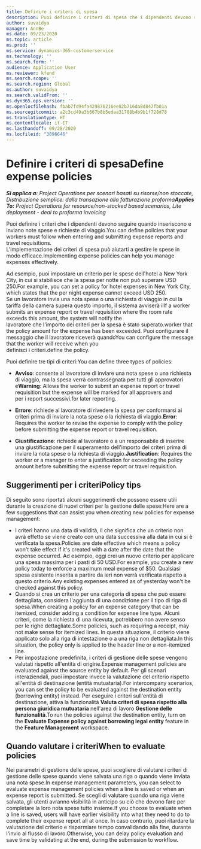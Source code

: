 ```yaml
---
title: Definire i criteri di spesa
description: Puoi definire i criteri di spesa che i dipendenti devono seguire quando inseriscono e inviano note spese e richieste di viaggio.
author: suvaidya
manager: AnnBe
ms.date: 09/23/2020
ms.topic: article
ms.prod: ''
ms.service: dynamics-365-customerservice
ms.technology: ''
ms.search.form: ''
audience: Application User
ms.reviewer: kfend
ms.search.scope: ''
ms.search.region: Global
ms.author: suvaidya
ms.search.validFrom: ''
ms.dyn365.ops.version: ''
ms.openlocfilehash: fbab7fd94fa429876216ee82b716da8d847fb01a
ms.sourcegitcommit: a2c3cd49a3b667b8b5edaa31788b4b9b1f728d78
ms.translationtype: HT
ms.contentlocale: it-IT
ms.lasthandoff: 09/28/2020
ms.locfileid: "3896646"
---
```

# <a name="define-expense-policies"></a><span data-ttu-id="11816-103">Definire i criteri di spesa</span><span class="sxs-lookup"><span data-stu-id="11816-103">Define expense policies</span></span>

<span data-ttu-id="11816-104">_**Si applica a:** Project Operations per scenari basati su risorse/non stoccate, Distribuzione semplice: dalla transazione alla fatturazione proforma_</span><span class="sxs-lookup"><span data-stu-id="11816-104">_**Applies To:** Project Operations for resource/non-stocked based scenarios, Lite deployment - deal to proforma invoicing_</span></span>

<span data-ttu-id="11816-105">Puoi definire i criteri che i dipendenti devono seguire quando inseriscono e inviano note spese e richieste di viaggio.</span><span class="sxs-lookup"><span data-stu-id="11816-105">You can define policies that your workers must follow when entering and submitting expense reports and travel requisitions.</span></span>         
<span data-ttu-id="11816-106">L'implementazione dei criteri di spesa può aiutarti a gestire le spese in modo efficace.</span><span class="sxs-lookup"><span data-stu-id="11816-106">Implementing expense policies can help you manage expenses effectively.</span></span>         

<span data-ttu-id="11816-107">Ad esempio, puoi impostare un criterio per le spese dell'hotel a New York City, in cui si stabilisce che la spesa per notte non può superare USD 250.</span><span class="sxs-lookup"><span data-stu-id="11816-107">For example, you can set a policy for hotel expenses in New York City, which states that the per night expense cannot exceed USD 250.</span></span>       
<span data-ttu-id="11816-108">Se un lavoratore invia una nota spese o una richiesta di viaggio in cui la tariffa della camera supera questo importo, il sistema avviserà il</span><span class="sxs-lookup"><span data-stu-id="11816-108">If a worker submits an expense report or travel requisition where the room rate exceeds this amount, the system will notify the</span></span>         
<span data-ttu-id="11816-109">lavoratore che l'importo dei criteri per la spesa è stato superato.</span><span class="sxs-lookup"><span data-stu-id="11816-109">worker that the policy amount for the expense has been exceeded.</span></span> <span data-ttu-id="11816-110">Puoi configurare il messaggio che il lavoratore riceverà quando</span><span class="sxs-lookup"><span data-stu-id="11816-110">You can configure the message that the worker will receive when you</span></span>        
<span data-ttu-id="11816-111">definisci i criteri.</span><span class="sxs-lookup"><span data-stu-id="11816-111">define the policy.</span></span>      
        
<span data-ttu-id="11816-112">Puoi definire tre tipi di criteri:</span><span class="sxs-lookup"><span data-stu-id="11816-112">You can define three types of policies:</span></span>         
        
- <span data-ttu-id="11816-113">**Avviso**: consente al lavoratore di inviare una nota spese o una richiesta di viaggio, ma la spesa verrà contrassegnata per tutti gli approvatori e</span><span class="sxs-lookup"><span data-stu-id="11816-113">**Warning**: Allows the worker to submit an expense report or travel requisition but the expense will be marked for all approvers and</span></span>         
  <span data-ttu-id="11816-114">per i report successivi.</span><span class="sxs-lookup"><span data-stu-id="11816-114">for later reporting.</span></span>        

- <span data-ttu-id="11816-115">**Errore**: richiede al lavoratore di rivedere la spesa per conformarsi ai criteri prima di inviare la nota spese o la richiesta di viaggio.</span><span class="sxs-lookup"><span data-stu-id="11816-115">**Error**: Requires the worker to revise the expense to comply with the policy before submitting the expense report or travel requisition.</span></span>        
 
 - <span data-ttu-id="11816-116">**Giustificazione**: richiede al lavoratore o a un responsabile di inserire una giustificazione per il superamento dell'importo dei criteri prima di inviare la nota spese o la richiesta di viaggio.</span><span class="sxs-lookup"><span data-stu-id="11816-116">**Justification**: Requires the worker or a manager to enter a justification for exceeding the policy amount before submitting the expense report or travel requisition.</span></span>        

## <a name="policy-tips"></a><span data-ttu-id="11816-117">Suggerimenti per i criteri</span><span class="sxs-lookup"><span data-stu-id="11816-117">Policy tips</span></span>
<span data-ttu-id="11816-118">Di seguito sono riportati alcuni suggerimenti che possono essere utili durante la creazione di nuovi criteri per la gestione delle spese:</span><span class="sxs-lookup"><span data-stu-id="11816-118">Here are a few suggestions that can assist you when creating new policies for expense management:</span></span> 

- <span data-ttu-id="11816-119">I criteri hanno una data di validità, il che significa che un criterio non avrà effetto se viene creato con una data successiva alla data in cui si è verificata la spesa.</span><span class="sxs-lookup"><span data-stu-id="11816-119">Policies are date effective which means a policy won't take effect if it's created with a date after the date that the expense occurred.</span></span> <span data-ttu-id="11816-120">Ad esempio, oggi crei un nuovo criterio per applicare una spesa massima per i pasti di 50 USD.</span><span class="sxs-lookup"><span data-stu-id="11816-120">For example, you create a new policy today to enforce a maximum meal expense of $50.</span></span> <span data-ttu-id="11816-121">Qualsiasi spesa esistente inserita a partire da ieri non verrà verificata rispetto a questo criterio.</span><span class="sxs-lookup"><span data-stu-id="11816-121">Any existing expenses entered as of yesterday won't be checked against this policy.</span></span>
- <span data-ttu-id="11816-122">Quando si crea un criterio per una categoria di spesa che può essere dettagliata, considera l'aggiunta di una condizione per il tipo di riga di spesa.</span><span class="sxs-lookup"><span data-stu-id="11816-122">When creating a policy for an expense category that can be itemized, consider adding a condition for expense line type.</span></span> <span data-ttu-id="11816-123">Alcuni criteri, come la richiesta di una ricevuta, potrebbero non avere senso per le righe dettagliate.</span><span class="sxs-lookup"><span data-stu-id="11816-123">Some policies, such as requiring a receipt, may not make sense for itemized lines.</span></span> <span data-ttu-id="11816-124">In questa situazione, il criterio viene applicato solo alla riga di intestazione o a una riga non dettagliata.</span><span class="sxs-lookup"><span data-stu-id="11816-124">In this situation, the policy only is applied to the header line or a non-itemized line.</span></span> 
- <span data-ttu-id="11816-125">Per impostazione predefinita, i criteri di gestione delle spese vengono valutati rispetto all'entità di origine.</span><span class="sxs-lookup"><span data-stu-id="11816-125">Expense management policies are evaluated against the source entity by default.</span></span> <span data-ttu-id="11816-126">Per gli scenari interaziendali, puoi impostare invece la valutazione del criterio rispetto all'entità di destinazione (entità mutuataria).</span><span class="sxs-lookup"><span data-stu-id="11816-126">For intercompany scenarios, you can set the policy to be evaluated against the destination entity (borrowing entity) instead.</span></span> <span data-ttu-id="11816-127">Per eseguire i criteri sull'entità di destinazione, attiva la funzionalità **Valuta criteri di spesa rispetto alla persona giuridica mutuataria** nell'area di lavoro **Gestione delle funzionalità**.</span><span class="sxs-lookup"><span data-stu-id="11816-127">To run the policies against the destination entity, turn on the **Evaluate Expense policy against borrowing legal entity** feature in the **Feature Management** workspace.</span></span>

## <a name="when-to-evaluate-policies"></a><span data-ttu-id="11816-128">Quando valutare i criteri</span><span class="sxs-lookup"><span data-stu-id="11816-128">When to evaluate policies</span></span>

<span data-ttu-id="11816-129">Nei parametri di gestione delle spese, puoi scegliere di valutare i criteri di gestione delle spese quando viene salvata una riga o quando viene inviata una nota spese.</span><span class="sxs-lookup"><span data-stu-id="11816-129">In expense management parameters, you can select to evaluate expense management policies when a line is saved or when an expense report is submitted.</span></span> <span data-ttu-id="11816-130">Se scegli di valutare quando una riga viene salvata, gli utenti avranno visibilità in anticipo su ciò che devono fare per completare la loro nota spese tutto insieme.</span><span class="sxs-lookup"><span data-stu-id="11816-130">If you choose to evaluate when a line is saved, users will have earlier visibility into what they need to do to complete their expense report all at once.</span></span> <span data-ttu-id="11816-131">In caso contrario, puoi ritardare la valutazione del criterio e risparmiare tempo convalidando alla fine, durante l'invio al flusso di lavoro.</span><span class="sxs-lookup"><span data-stu-id="11816-131">Otherwise, you can delay policy evaluation and save time by validating at the end, during the submission to workflow.</span></span>
